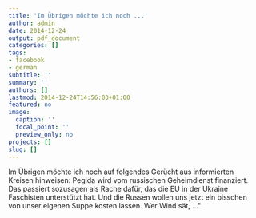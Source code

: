 ```yaml
---
title: 'Im Übrigen möchte ich noch ...'
author: admin
date: 2014-12-24
output: pdf_document
categories: []
tags:
- facebook
- german
subtitle: ''
summary: ''
authors: []
lastmod: 2014-12-24T14:56:03+01:00
featured: no
image:
  caption: ''
  focal_point: ''
  preview_only: no
projects: []
slug: []
---
```

Im Übrigen möchte ich noch auf folgendes Gerücht aus informierten Kreisen hinweisen: Pegida wird vom russischen Geheimdienst finanziert. Das passiert sozusagen als Rache dafür, das die EU in der Ukraine Faschisten unterstützt hat. Und die Russen wollen uns jetzt ein bisschen von unser eigenen Suppe kosten lassen. Wer Wind sät, ..."

